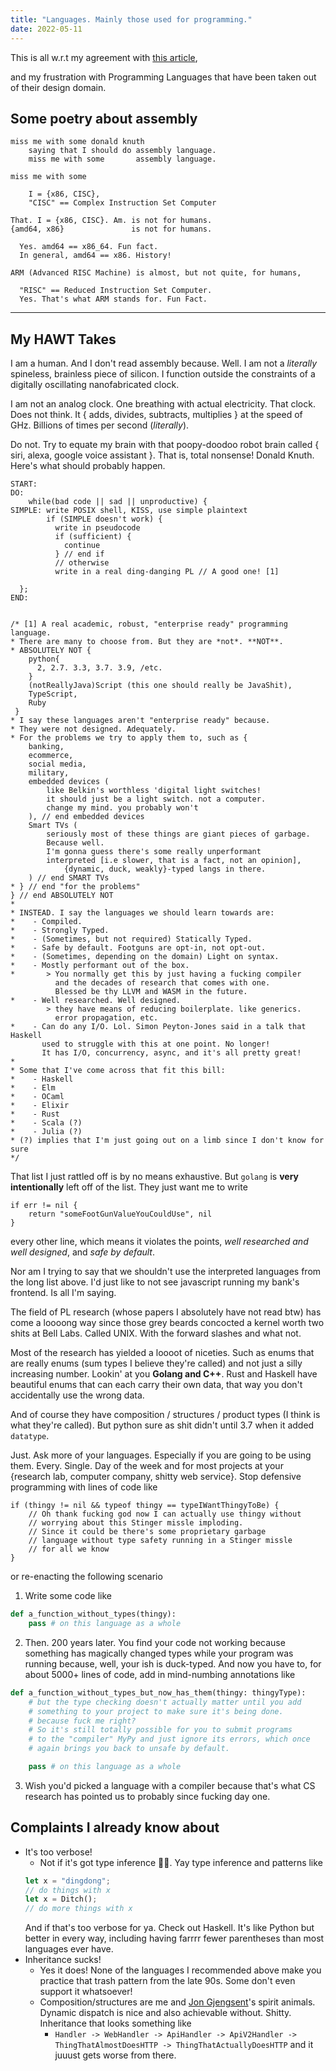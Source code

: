 ```yaml
---
title: "Languages. Mainly those used for programming."
date: 2022-05-11
---
```

This is all w.r.t my agreement with [this article](http://www.leancrew.com/all-this/2011/12/more-shell-less-egg/), 

and my frustration with Programming Languages that have been taken out of their design domain. 

## Some poetry about assembly
```
miss me with some donald knuth
    saying that I should do assembly language.
    miss me with some       assembly language.

miss me with some

    I = {x86, CISC},
    "CISC" == Complex Instruction Set Computer

That. I = {x86, CISC}. Am. is not for humans.
{amd64, x86}               is not for humans.

  Yes. amd64 == x86_64. Fun fact.
  In general, amd64 == x86. History!

ARM (Advanced RISC Machine) is almost, but not quite, for humans,

  "RISC" == Reduced Instruction Set Computer.
  Yes. That's what ARM stands for. Fun Fact.
```

---

## My HAWT Takes

I am a human. And I don't read assembly because. Well. 
I am not a *literally* spineless, brainless piece of silicon.
I function outside the constraints of a digitally oscillating nanofabricated clock.

I am not an analog clock. One breathing with actual electricity. That clock. Does not think.
It { adds, divides, subtracts, multiplies } at the speed of GHz.
Billions of times per second (*literally*).

  Do not. Try to equate my brain with that poopy-doodoo robot brain called
{ siri, alexa, google voice assistant }. That is, total nonsense! Donald Knuth.
Here's what should probably happen.

```
START:
DO:
    while(bad code || sad || unproductive) {
SIMPLE: write POSIX shell, KISS, use simple plaintext
        if (SIMPLE doesn't work) {
          write in pseudocode
          if (sufficient) {
            continue
          } // end if
          // otherwise
          write in a real ding-danging PL // A good one! [1]

  };
END:


/* [1] A real academic, robust, "enterprise ready" programming language.
* There are many to choose from. But they are *not*. **NOT**.
* ABSOLUTELY NOT { 
    python{
      2, 2.7. 3.3, 3.7. 3.9, /etc.
    }
    (notReallyJava)Script (this one should really be JavaShit),
    TypeScript,
    Ruby
 }
* I say these languages aren't "enterprise ready" because.
* They were not designed. Adequately.
* For the problems we try to apply them to, such as {
    banking,
    ecommerce,
    social media,
    military,
    embedded devices (
        like Belkin's worthless 'digital light switches!
        it should just be a light switch. not a computer.
        change my mind. you probably won't
    ), // end embedded devices
    Smart TVs (
        seriously most of these things are giant pieces of garbage.
        Because well. 
        I'm gonna guess there's some really unperformant
        interpreted [i.e slower, that is a fact, not an opinion],
            {dynamic, duck, weakly}-typed langs in there.
    ) // end SMART TVs
* } // end "for the problems"
} // end ABSOLUTELY NOT
* 
* INSTEAD. I say the languages we should learn towards are:
*    - Compiled.
*    - Strongly Typed.
*    - (Sometimes, but not required) Statically Typed.
*    - Safe by default. Footguns are opt-in, not opt-out.
*    - (Sometimes, depending on the domain) Light on syntax.
*    - Mostly performant out of the box.
*       > You normally get this by just having a fucking compiler
          and the decades of research that comes with one.
          Blessed be thy LLVM and WASM in the future.
*    - Well researched. Well designed.
        > they have means of reducing boilerplate. like generics.
          error propagation, etc.
*    - Can do any I/O. Lol. Simon Peyton-Jones said in a talk that Haskell
       used to struggle with this at one point. No longer!
       It has I/O, concurrency, async, and it's all pretty great!
*
* Some that I've come across that fit this bill:
*    - Haskell
*    - Elm
*    - OCaml
*    - Elixir 
*    - Rust
*    - Scala (?)
*    - Julia (?)
* (?) implies that I'm just going out on a limb since I don't know for sure
*/
```

That list I just rattled off is by no means exhaustive. But `golang` is **very intentionally** left off of the list.
They just want me to write
```golang
if err != nil {
    return "someFootGunValueYouCouldUse", nil
}
```
every other line, which means it violates the points, _well researched and well designed_, and _safe by default_.

Nor am I trying to say that we shouldn't use the interpreted languages from the long list above. I'd just like to not see javascript running my bank's frontend. Is all I'm saying.

The field of PL research (whose papers I absolutely have not read btw) has come a loooong way since those grey beards concocted a kernel worth two shits at Bell Labs. Called UNIX. With the forward slashes and what not. 

Most of the research has yielded a loooot of niceties. Such as enums that are really enums (sum types I believe they're called) and not just a silly increasing number. Lookin' at you **Golang and C++**. Rust and Haskell have beautiful enums that can each carry their own data, that way you don't accidentally use the wrong data.

And of course they have composition / structures / product types (I think is what they're called). But python sure as shit didn't until 3.7 when it added `datatype`.

Just. Ask more of your languages. Especially if you are going to be using them. Every. Single. Day of the week and for most projects at your {research lab, computer company, shitty web service}. Stop defensive programming with lines of code like

```
if (thingy != nil && typeof thingy == typeIWantThingyToBe) {
    // Oh thank fucking god now I can actually use thingy without
    // worrying about this Stinger missle imploding.
    // Since it could be there's some proprietary garbage
    // language without type safety running in a Stinger missle
    // for all we know
}
```

or re-enacting the following scenario

1. Write some code like
```python
def a_function_without_types(thingy):
    pass # on this language as a whole
```
2. Then. 200 years later. You find your code not working because something has
magically changed types while your program was running because, well, your ish is duck-typed.
And now you have to, for about 5000+ lines of code, add in mind-numbing annotations like
```python
def a_function_without_types_but_now_has_them(thingy: thingyType):
    # but the type checking doesn't actually matter until you add
    # something to your project to make sure it's being done.
    # because fuck me right?
    # So it's still totally possible for you to submit programs
    # to the "compiler" MyPy and just ignore its errors, which once
    # again brings you back to unsafe by default.

    pass # on this language as a whole
```
3. Wish you'd picked a language with a compiler because that's what CS
research has pointed us to probably since fucking day one.

## Complaints I already know about

* It's too verbose!
    - Not if it's got type inference 👍🏼. Yay type inference and patterns like
    ```rust
    let x = "dingdong";
    // do things with x
    let x = Ditch();
    // do more things with x
    ```
    And if that's too verbose for ya. Check out Haskell. It's like Python but better in every way, including having farrrr fewer parentheses than most languages ever have.
* Inheritance sucks!
    - Yes it does! None of the languages I recommended above make you practice that
    trash pattern from the late 90s. Some don't even support it whatsoever!
    - Composition/structures are me and [Jon Gjengsent](https://rust-for-rustaceans.com/)'s spirit animals.
    Dynamic dispatch is nice and also achievable without. Shitty. Inheritance that looks something like
      - `Handler -> WebHandler -> ApiHandler -> ApiV2Handler -> ThingThatAlmostDoesHTTP -> ThingThatActuallyDoesHTTP`
    and it juuust gets worse from there.
